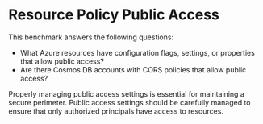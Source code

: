 # Resource Policy Public Access

This benchmark answers the following questions:

- What Azure resources have configuration flags, settings, or properties that allow public access?
- Are there Cosmos DB accounts with CORS policies that allow public access?

Properly managing public access settings is essential for maintaining a secure perimeter. Public access settings should be carefully managed to ensure that only authorized principals have access to resources.